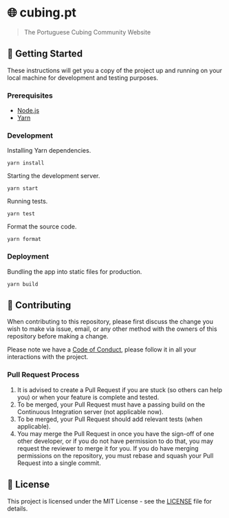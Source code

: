 # :globe_with_meridians: cubing.pt

> The Portuguese Cubing Community Website

## :rocket: Getting Started

These instructions will get you a copy of the project up and running on your
local machine for development and testing purposes.

### Prerequisites

- [Node.js](https://nodejs.org/en/)
- [Yarn](https://yarnpkg.com/lang/en/)

### Development

Installing Yarn dependencies.

```shell
yarn install
```

Starting the development server.

```shell
yarn start
```

Running tests.

```shell
yarn test
```

Format the source code.

```shell
yarn format
```

### Deployment

Bundling the app into static files for production.

```shell
yarn build
```

## :handshake: Contributing

When contributing to this repository, please first discuss the change you wish
to make via issue, email, or any other method with the owners of this
repository before making a change.

Please note we have a [Code of Conduct](CODE_OF_CONDUCT.md), please follow it
in all your interactions with the project.

### Pull Request Process

1. It is advised to create a Pull Request if you are stuck (so others can help
   you) or when your feature is complete and tested.
2. To be merged, your Pull Request must have a passing build on the Continuous
   Integration server (not applicable now).
3. To be merged, your Pull Request should add relevant tests (when applicable).
4. You may merge the Pull Request in once you have the sign-off of one other
   developer, or if you do not have permission to do that, you may request the
   reviewer to merge it for you. If you do have merging permissions on the
   repository, you must rebase and squash your Pull Request into a single
   commit.

## :memo: License

This project is licensed under the MIT License - see the [LICENSE](LICENSE.txt)
file for details.
